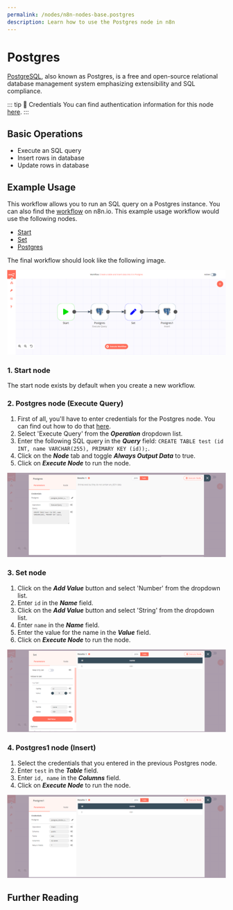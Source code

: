 ```yaml
---
permalink: /nodes/n8n-nodes-base.postgres
description: Learn how to use the Postgres node in n8n
---
```


# Postgres

[PostgreSQL](https://www.postgresql.org/), also known as Postgres, is a free and open-source relational database management system emphasizing extensibility and SQL compliance.

::: tip 🔑 Credentials
You can find authentication information for this node [here](../../../credentials/Postgres/README.md).
:::

## Basic Operations

- Execute an SQL query
- Insert rows in database
- Update rows in database


## Example Usage

This workflow allows you to run an SQL query on a Postgres instance. You can also find the [workflow](https://n8n.io/workflows/599) on n8n.io. This example usage workflow would use the following nodes.
- [Start](../../core-nodes/Start/README.md)
- [Set](../../core-nodes/Set/README.md)
- [Postgres]()

The final workflow should look like the following image.

![A workflow with the Postgres node](./workflow.png)

### 1. Start node

The start node exists by default when you create a new workflow.

### 2. Postgres node (Execute Query)

1. First of all, you'll have to enter credentials for the Postgres node. You can find out how to do that [here](../../../credentials/Postgres/README.md).
2. Select 'Execute Query' from the ***Operation*** dropdown list.
3. Enter the following SQL query in the ***Query*** field: `CREATE TABLE test (id INT, name VARCHAR(255), PRIMARY KEY (id));`.
4. Click on the ***Node*** tab and toggle ***Always Output Data*** to true.
5. Click on ***Execute Node*** to run the node.

![Using the Postgres node to create a table](./Postgres_node.png)

### 3. Set node

1. Click on the ***Add Value*** button and select 'Number' from the dropdown list.
2. Enter `id` in the ***Name*** field.
3. Click on the ***Add Value*** button and select 'String' from the dropdown list.
4. Enter `name` in the ***Name*** field.
5. Enter the value for the name in the ***Value*** field.
6. Click on ***Execute Node*** to run the node.

![Using the Set node to set data to be inserted by the Postgres node](./Set_node.png)

### 4. Postgres1 node (Insert)

1. Select the credentials that you entered in the previous Postgres node.
2. Enter `test` in the ***Table*** field.
3. Enter `id, name` in the ***Columns*** field.
4. Click on ***Execute Node*** to run the node.

![Using the Postgres node to insert data into a table](./Postgres1_node.png)

## Further Reading

<FurtherReadingBlog node="Postgres" />
